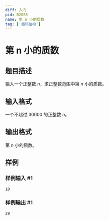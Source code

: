 ```yaml
---
diff: 入门
pid: B2085
name: 第 n 小的质数
tag: ['循环结构']
---
```

# 第 n 小的质数
## 题目描述

输入一个正整数 $n$，求正整数范围中第 $n$ 小的质数。
## 输入格式

一个不超过 $30000$ 的正整数 $n$。
## 输出格式

第 $n$ 小的质数。
## 样例

### 样例输入 #1
```
10

```
### 样例输出 #1
```
29
```
